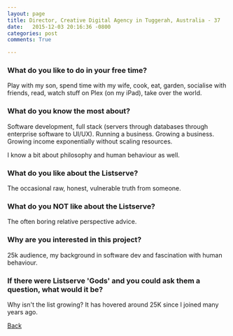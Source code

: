 ```yaml
---
layout: page
title: Director, Creative Digital Agency in Tuggerah, Australia - 37
date:   2015-12-03 20:16:36 -0800
categories: post
comments: True

---
```


### What do you like to do in your free time?
<p>Play with my son, spend time with my wife, cook, eat, garden, socialise with friends, read, watch stuff on Plex (on my iPad), take over the world. </p>

### What do you know the most about?
<p>Software development, full stack (servers through databases through enterprise software to UI/UX).  Running a business.  Growing a business.  Growing income exponentially without scaling resources.

I know a bit about philosophy and human behaviour as well.</p>

### What do you like about the Listserve?
<p>The occasional raw, honest, vulnerable truth from someone.</p>

### What do you NOT like about the Listserve?
<p>The often boring relative perspective advice.</p>

### Why are you interested in this project?
<p>25k audience, my background in software dev and fascination with human behaviour.</p>

### If there were Listserve 'Gods' and you could ask them a question, what would it be?
<p>Why isn't the list growing?  It has hovered around 25K since I joined many years ago.</p>

[Back][1]

[1]: /responders/all